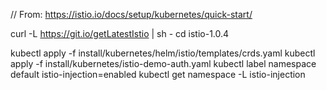 // From: https://istio.io/docs/setup/kubernetes/quick-start/

curl -L https://git.io/getLatestIstio | sh -
cd istio-1.0.4


kubectl apply -f install/kubernetes/helm/istio/templates/crds.yaml
kubectl apply -f install/kubernetes/istio-demo-auth.yaml
kubectl label namespace default istio-injection=enabled
kubectl get namespace -L istio-injection
